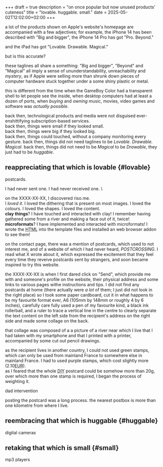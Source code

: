+++
draft = true
description = "on once popular but now unused products' cuteness"
title = "lovable. huggable. small."
date = 2025-05-02T12:02:00+02:00
+++

a lot of the products shown on Apple's website's homepage are accompanied with a few adjectives; for example, the iPhone 14 has been described with "Big and bigger", the iPhone 14 Pro has got "Pro. Beyond."

and the iPad has got "Lovable. Drawable. Magical."

but is this accurate? <!-- more -->

these taglines all share a something: "Big and bigger", "Beyond" and "Magical" all imply a sense of ununderstandability, unreachability and *mystery*, as if Apple were selling more than shrunk down pieces of computer hardware stuck together under a some shiny plastic or metal.

this is different from the time when the GameBoy Color had a transparent shell to let people see the inside, when desktop computers had at least a dozen of ports, when *buying* and *owning* music, movies, video games and software was *actually possible*.

back then, technological products and media were not disguised ever-enshittifying subscription-based services. \
back then, things were small if they looked small. \
back then, things were big   if they looked big.   \
back then, things could touched, without a company monitoring every gesture.
back then, things did not need taglines to be *Lovable. Drawable. Magical.*
back then, things did not need to be *Magical* to be *Drawable*, they just had to be *huggable*.

## reappreciating that which is lovable {#lovable}

postcards.

I had never sent one. I had never received one. \

on the XXXX-XX-XX, I discovered riso.me. \
I *loved it*. I loved the dithering that is present on most images. I loved the colours. I loved the shapes. I loved the content. \
**clay things**? I have touched and interacted with clay! I remember having gathered some from a river and making a face out of it, twice! \
**microformats**? I have implemented and interacted with microformats! I wrote the <abbr title="HyperText Markup Language">HTML</abbr> into the template files and installed an web browser addon to see them!

on the contact page, there was a mention of postcards, which used to not interest me, and of a website of which I had never heard, <cite style="text-transform: uppercase">Postcrossing</cite>. I read what X wrote about it, which expressed the excitement that they feel every time they reveive postcards sent by strangers, and soon became inspired to try this website.

the XXXX-XX-XX is when I first dared click on "Send", which provide me with and someone's profile on the website, their physical address and some links to various pages withe instructions and tips. I did not find any postcards at home (there actually were *a lot* of them; I just did not look in the right place) so I took some paper cardboard, cut it in what happens to be my favourite format ever, A6 (105mm by 148mm or roughly 4 by 6 inches), carefully care fully used a pen of my favourite kind, a black ink rollerball, and a ruler to trace a vertical line in the centre to clearly separate the text content on the left side from the recipient's address on the right side and made some collage on the back.

that collage was composed of a a picture of a river near which I live that I had taken with my smartphone and that I printed with a printer, accompanied by some cut out pencil drawings.

as the recipient lives in another country, I could not used green stamps, which can only be used from mainland France to somewhere else in mainland France. I had to used purple stamps, which cost slightly more (2.10<abbr title="euros">EUR</abbr>). \
as I feared that the whole <abbr title="dot it yourself">DIY</abbr> postcard could be somehow more than 20g, over which more than one stamp is required, I began the process of weighting it.


dad intervention





posting the postcard was a long process. the nearest postbox is more than one kilometre from where I live.


## reembracing that which is huggable {#huggable}

digital cameras

## retaking that which is small {#small}

mp3 players


